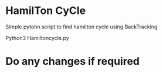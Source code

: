 # HamilTon CyCle

Simple pytohn script to find hamilton cycle using BackTracking

Python3 Hamiltoncycle.py

# Do any changes if required 
